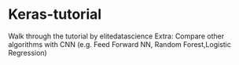 # Keras-tutorial
Walk through the tutorial by elitedatascience
Extra: Compare other algorithms with CNN (e.g. Feed Forward NN, Random Forest,Logistic Regression)
